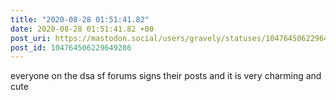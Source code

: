 ```yaml
---
title: "2020-08-28 01:51:41.82"
date: 2020-08-28 01:51:41.82 +00
post_uri: https://mastodon.social/users/gravely/statuses/104764506229649286
post_id: 104764506229649286
---
```

everyone on the dsa sf forums signs their posts and it is very charming and cute


